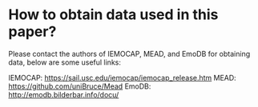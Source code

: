 # How to obtain data used in this paper?

Please contact the authors of IEMOCAP, MEAD, and EmoDB for obtaining data, below are some useful links:

IEMOCAP: https://sail.usc.edu/iemocap/iemocap_release.htm
MEAD: https://github.com/uniBruce/Mead
EmoDB: http://emodb.bilderbar.info/docu/
